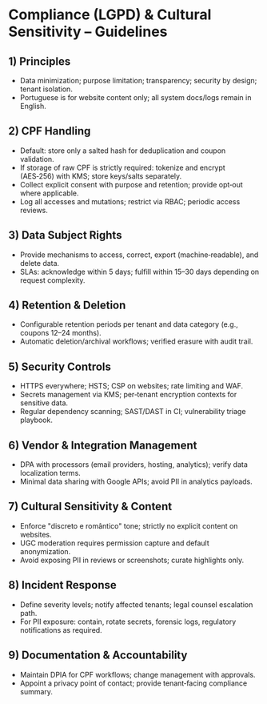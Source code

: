 # Compliance (LGPD) & Cultural Sensitivity – Guidelines

## 1) Principles
- Data minimization; purpose limitation; transparency; security by design; tenant isolation.
- Portuguese is for website content only; all system docs/logs remain in English.

## 2) CPF Handling
- Default: store only a salted hash for deduplication and coupon validation.
- If storage of raw CPF is strictly required: tokenize and encrypt (AES‑256) with KMS; store keys/salts separately.
- Collect explicit consent with purpose and retention; provide opt‑out where applicable.
- Log all accesses and mutations; restrict via RBAC; periodic access reviews.

## 3) Data Subject Rights
- Provide mechanisms to access, correct, export (machine‑readable), and delete data.
- SLAs: acknowledge within 5 days; fulfill within 15–30 days depending on request complexity.

## 4) Retention & Deletion
- Configurable retention periods per tenant and data category (e.g., coupons 12–24 months).
- Automatic deletion/archival workflows; verified erasure with audit trail.

## 5) Security Controls
- HTTPS everywhere; HSTS; CSP on websites; rate limiting and WAF.
- Secrets management via KMS; per‑tenant encryption contexts for sensitive data.
- Regular dependency scanning; SAST/DAST in CI; vulnerability triage playbook.

## 6) Vendor & Integration Management
- DPA with processors (email providers, hosting, analytics); verify data localization terms.
- Minimal data sharing with Google APIs; avoid PII in analytics payloads.

## 7) Cultural Sensitivity & Content
- Enforce "discreto e romântico" tone; strictly no explicit content on websites.
- UGC moderation requires permission capture and default anonymization.
- Avoid exposing PII in reviews or screenshots; curate highlights only.

## 8) Incident Response
- Define severity levels; notify affected tenants; legal counsel escalation path.
- For PII exposure: contain, rotate secrets, forensic logs, regulatory notifications as required.

## 9) Documentation & Accountability
- Maintain DPIA for CPF workflows; change management with approvals.
- Appoint a privacy point of contact; provide tenant‑facing compliance summary.
